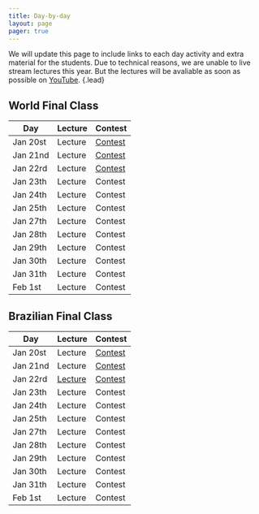 ```yaml
---
title: Day-by-day
layout: page
pager: true
---
```


We will update this page to include links to each day activity and extra material for the students. Due to technical reasons, we are unable to live stream lectures this year. But the lectures will be avaliable as soon as possible on [YouTube](https://www.youtube.com/c/UnicampIC).
{.lead}

## World Final Class

Day      | Lecture | Contest
---------|---------|--------
Jan 20st | Lecture | [Contest](https://codeforces.com/group/Ohoz9kAFjS/contests)
Jan 21nd | Lecture | [Contest](https://codeforces.com/group/Ohoz9kAFjS/contests)
Jan 22rd | Lecture | [Contest](https://codeforces.com/group/Ohoz9kAFjS/contests)
Jan 23th | Lecture | Contest
Jan 24th | Lecture | Contest
Jan 25th | Lecture | Contest
Jan 27th | Lecture | Contest
Jan 28th | Lecture | Contest
Jan 29th | Lecture | Contest
Jan 30th | Lecture | Contest
Jan 31th | Lecture | Contest
Feb 1st  | Lecture | Contest

<!-- Remote participants can subscribe at this [link](https://docs.google.com/forms/d/e/1FAIpQLSfL7jxcfCOFS3b1BxaE82qzcRHSIZtHOrwOJC-_gkRegfR_cg/viewform). -->

## Brazilian Final Class

Day      | Lecture | Contest
---------|---------|--------
Jan 20st | Lecture | [Contest](https://codeforces.com/gym/102428)
Jan 21nd | Lecture | [Contest](https://vjudge.net/contest/353194)
Jan 22rd | [Lecture](lecture-b/20200122.pdf) | [Contest](https://vjudge.net/contest/353364)
Jan 23th | Lecture | Contest
Jan 24th | Lecture | Contest
Jan 25th | Lecture | Contest
Jan 27th | Lecture | Contest
Jan 28th | Lecture | Contest
Jan 29th | Lecture | Contest
Jan 30th | Lecture | Contest
Jan 31th | Lecture | Contest
Feb 1st  | Lecture | Contest
